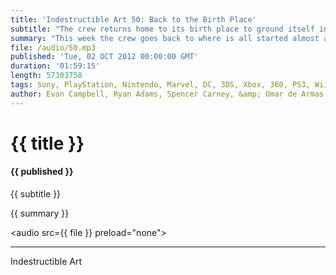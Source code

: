 ```yaml
---
title: 'Indestructible Art 50: Back to the Birth Place'
subtitle: "The crew returns home to its birth place to ground itself in the lead up to the one year anniversary. We talk Morrison-con, Wally West, Justice League, Mass Effect, WiiU, and rebates. We also have three Picks of the Week for your purchasing pleasure."
summary: "This week the crew goes back to where is all started almost a full year ago. Excitement builds for the Indiecade Festival this weekend, and we lay out some plans to attend. Evan is stoked to get the first taste of Banner Saga that he Kickstarter-ed a few months ago. A bug in Borderlands 2's Badass Rank system has Omar worried for his poor Commando. Microsoft revealed a new rewards program which rewards players based on their Gamerscore. EA's Mass Effect trilogy release has Evan and Omar questioning the WiiU's exclusion. News from Morrison-con on Multiversity makes Ryan happy. The announced end of Blade of the Immortal gets Spencer excited again to finish the series, and Ryan is baffled by the rumor that Frank Miller might be tapped to direct a Justice League movie. We wrap up with Pick's of the week and some details on our one year anniversary celebration give away."
file: /audio/50.mp3
published: 'Tue, 02 OCT 2012 00:00:00 GMT'
duration: '01:59:15'
length: 57303758
tags: Sony, PlayStation, Nintendo, Marvel, DC, 3DS, Xbox, 360, PS3, Wii, PSN, XBLA, Video Games, Comics, Games, Indestructible Art, Ninja Turtles, Castle Crashers, Morrison-con, WiiU, Silent Hill, Indiecade, Banner Saga, Borderlands 2
author: Evan Campbell, Ryan Adams, Spencer Carney, &amp; Omar de Armas
---
```


# {{ title }}

#### {{ published }}

{{ subtitle }}  
  
{{ summary }}  

<audio src={{ file }} preload="none"></audio>

- - -
Indestructible Art